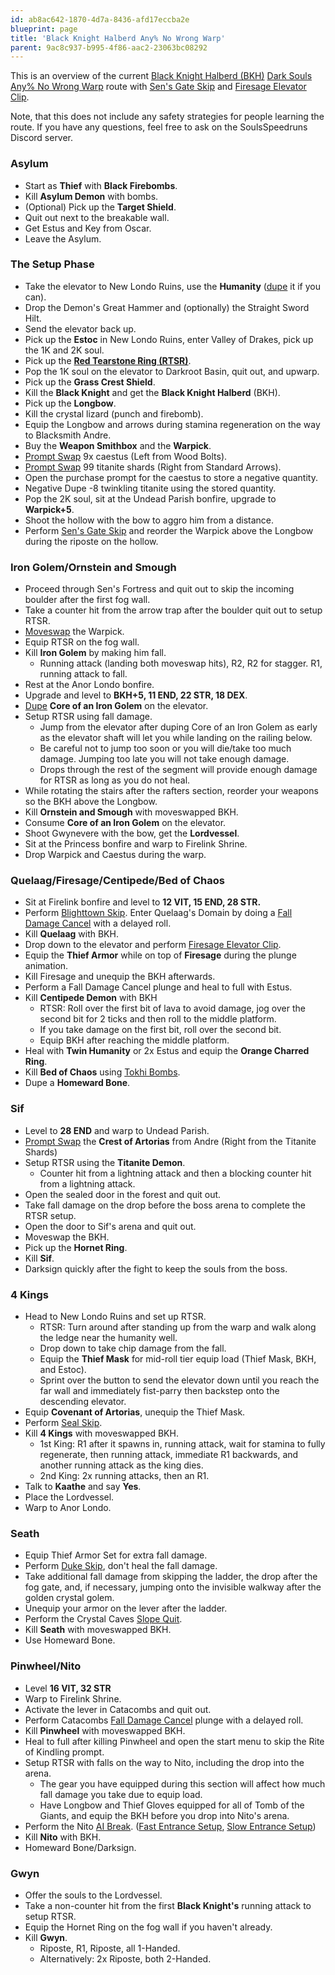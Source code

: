 ```yaml
---
id: ab8ac642-1870-4d7a-8436-afd17eccba2e
blueprint: page
title: 'Black Knight Halberd Any% No Wrong Warp'
parent: 9ac8c937-b995-4f86-aac2-23063bc08292
---
```

This is an overview of the current [Black Knight Halberd (BKH)](//darksouls.wikidot.com/black-knight-halberd)  [Dark Souls](/darksouls)  [Any% No Wrong Warp](/darksouls/any-no-wrong-warp) route with [Sen's Gate Skip](/darksouls/sens-gate-skip) and [Firesage Elevator Clip](/darksouls/firesage-elevator-clip).

Note, that this does not include any safety strategies for people learning the route. If you have any questions, feel free to ask on the SoulsSpeedruns Discord server.

### Asylum

- Start as **Thief** with **Black Firebombs**.
- Kill **Asylum Demon** with bombs.
- (Optional) Pick up the **Target Shield**.
- Quit out next to the breakable wall.
- Get Estus and Key from Oscar.
- Leave the Asylum.

### The Setup Phase

- Take the elevator to New Londo Ruins, use the **Humanity** ([dupe](/darksouls/item-dupe) it if you can).
- Drop the Demon's Great Hammer and (optionally) the Straight Sword Hilt.
- Send the elevator back up.
- Pick up the **Estoc** in New Londo Ruins, enter Valley of Drakes, pick up the 1K and 2K soul.
- Pick up the [**Red Tearstone Ring (RTSR)**](//darksouls.wikidot.com/red-tearstone-ring).
- Pop the 1K soul on the elevator to Darkroot Basin, quit out, and upwarp.
- Pick up the **Grass Crest Shield**.
- Kill the **Black Knight** and get the **Black Knight Halberd** (BKH).
- Pick up the **Longbow**.
- Kill the crystal lizard (punch and firebomb).
- Equip the Longbow and arrows during stamina regeneration on the way to Blacksmith Andre.
- Buy the **Weapon Smithbox** and the **Warpick**.
- [Prompt Swap](/darksouls/prompt-swap) 9x caestus (Left from Wood Bolts).
- [Prompt Swap](/darksouls/prompt-swap) 99 titanite shards (Right from Standard Arrows).
- Open the purchase prompt for the caestus to store a negative quantity.
- Negative Dupe -8 twinkling titanite using the stored quantity.
- Pop the 2K soul, sit at the Undead Parish bonfire, upgrade to **Warpick+5**.
- Shoot the hollow with the bow to aggro him from a distance.
- Perform [Sen's Gate Skip](/darksouls/sens-gate-skip) and reorder the Warpick above the Longbow during the riposte on the hollow.

### Iron Golem/Ornstein and Smough

- Proceed through Sen's Fortress and quit out to skip the incoming boulder after the first fog wall.
- Take a counter hit from the arrow trap after the boulder quit out to setup RTSR.
- [Moveswap](/darksouls/moveswap) the Warpick.
- Equip RTSR on the fog wall.
- Kill **Iron Golem** by making him fall.
  - Running attack (landing both moveswap hits), R2, R2 for stagger. R1, running attack to fall.
- Rest at the Anor Londo bonfire.
- Upgrade and level to **BKH+5, 11 END, 22 STR, 18 DEX**.
- [Dupe](/darksouls/item-dupe)  **Core of an Iron Golem** on the elevator.
- Setup RTSR using fall damage.
  - Jump from the elevator after duping Core of an Iron Golem as early as the elevator shaft will let you while landing on the railing below.
  - Be careful not to jump too soon or you will die/take too much damage. Jumping too late you will not take enough damage.
  - Drops through the rest of the segment will provide enough damage for RTSR as long as you do not heal.
- While rotating the stairs after the rafters section, reorder your weapons so the BKH above the Longbow.
- Kill **Ornstein and Smough** with moveswapped BKH.
- Consume **Core of an Iron Golem** on the elevator.
- Shoot Gwynevere with the bow, get the **Lordvessel**.
- Sit at the Princess bonfire and warp to Firelink Shrine.
- Drop Warpick and Caestus during the warp.

### Quelaag/Firesage/Centipede/Bed of Chaos

- Sit at Firelink bonfire and level to **12 VIT, 15 END, 28 STR.**
- Perform [Blighttown Skip](/darksouls/blighttown-skip). Enter Quelaag's Domain by doing a [Fall Damage Cancel](/darksouls/fall-damage-cancel) with a delayed roll.
- Kill **Quelaag** with BKH.
- Drop down to the elevator and perform [Firesage Elevator Clip](/darksouls/firesage-elevator-clip).
- Equip the **Thief Armor** while on top of **Firesage** during the plunge animation.
- Kill Firesage and unequip the BKH afterwards.
- Perform a Fall Damage Cancel plunge and heal to full with Estus.
- Kill **Centipede Demon** with BKH
  - RTSR: Roll over the first bit of lava to avoid damage, jog over the second bit for 2 ticks and then roll to the middle platform.
  - If you take damage on the first bit, roll over the second bit.
  - Equip BKH after reaching the middle platform.
- Heal with **Twin Humanity** or 2x Estus and equip the **Orange Charred Ring**.
- Kill **Bed of Chaos** using [Tokhi Bombs](/darksouls/tokhi-bombs).
- Dupe a **Homeward Bone**.

### Sif

- Level to **28 END** and warp to Undead Parish.
- [Prompt Swap](/darksouls/prompt-swap) the **Crest of Artorias** from Andre (Right from the Titanite Shards)
- Setup RTSR using the **Titanite Demon**.
  - Counter hit from a lightning attack and then a blocking counter hit from a lightning attack.
- Open the sealed door in the forest and quit out.
- Take fall damage on the drop before the boss arena to complete the RTSR setup.
- Open the door to Sif's arena and quit out.
- Moveswap the BKH.
- Pick up the **Hornet Ring**.
- Kill **Sif**.
- Darksign quickly after the fight to keep the souls from the boss.

### 4 Kings

- Head to New Londo Ruins and set up RTSR.
  - RTSR: Turn around after standing up from the warp and walk along the ledge near the humanity well.
  - Drop down to take chip damage from the fall.
  - Equip the **Thief Mask** for mid-roll tier equip load (Thief Mask, BKH, and Estoc).
  - Sprint over the button to send the elevator down until you reach the far wall and immediately fist-parry then backstep onto the descending elevator.
- Equip **Covenant of Artorias**, unequip the Thief Mask.
- Perform [Seal Skip](/darksouls/seal-skip).
- Kill **4 Kings** with moveswapped BKH.
  - 1st King: R1 after it spawns in, running attack, wait for stamina to fully regenerate, then running attack, immediate R1 backwards, and another running attack as the king dies.
  - 2nd King: 2x running attacks, then an R1.
- Talk to **Kaathe** and say **Yes**.
- Place the Lordvessel.
- Warp to Anor Londo.

### Seath

- Equip Thief Armor Set for extra fall damage.
- Perform [Duke Skip](/darksouls/duke-skip), don't heal the fall damage.
- Take additional fall damage from skipping the ladder, the drop after the fog gate, and, if necessary, jumping onto the invisible walkway after the golden crystal golem.
- Unequip your armor on the lever after the ladder.
- Perform the Crystal Caves [Slope Quit](/darksouls/slope-quit).
- Kill **Seath** with moveswapped BKH.
- Use Homeward Bone.

### Pinwheel/Nito

- Level **16 VIT, 32 STR**
- Warp to Firelink Shrine.
- Activate the lever in Catacombs and quit out.
- Perform Catacombs [Fall Damage Cancel](/darksouls/fall-damage-cancel) plunge with a delayed roll.
- Kill **Pinwheel** with moveswapped BKH.
- Heal to full after killing Pinwheel and open the start menu to skip the Rite of Kindling prompt.
- Setup RTSR with falls on the way to Nito, including the drop into the arena.
  - The gear you have equipped during this section will affect how much fall damage you take due to equip load.
  - Have Longbow and Thief Gloves equipped for all of Tomb of the Giants, and equip the BKH before you drop into Nito's arena.
- Perform the Nito [AI Break](/darksouls/ai-break). ([Fast Entrance Setup](https://www.youtube.com/watch?v=CpLgif4tKyo), [Slow Entrance Setup](https://www.youtube.com/watch?v=Wh2VAYRQiAQ))
- Kill **Nito** with BKH.
- Homeward Bone/Darksign.

### Gwyn

- Offer the souls to the Lordvessel.
- Take a non-counter hit from the first **Black Knight's** running attack to setup RTSR.
- Equip the Hornet Ring on the fog wall if you haven't already.
- Kill **Gwyn**.
  - Riposte, R1, Riposte, all 1-Handed.
  - Alternatively: 2x Riposte, both 2-Handed.
